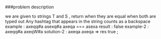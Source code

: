 ###problem description

we are given to strings T and S , return when they are equal
when both are typed out Any hashtag that appears in the string
counts as a backspace
example : axeqq#a asexq#a
axeqa === asexa result : false
example-2 : axeqq#a axeqW#a
solution-2 : axeqa axeqa => res true ;
